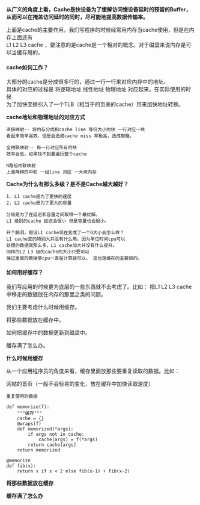 **从广义的角度上看，Cache是快设备为了缓解访问慢设备延时的预留的Buffer，    
从而可以在掩盖访问延时的同时，尽可能地提高数据传输率。**    

上面是cache的主要作用，我们写程序的时候经常用内存当cache使用，但是在内存上面还有    
L1 L2 L3 cache ，要注意的是cache是一个相对的概念。对于磁盘来说内存是可以当缓存用的。    


#### cache如何工作？    

大部分的cache是分成很多行的，通过一行一行来对应内存中的地址。    
具体的对应的过程是 将逻辑地址 线性地址 物理地址 对应起来。在实际使用的时候    
为了加快变换引入了一个TLB（相当于的页表的cache）用来加快地址转换。    

**cache地址和物理地址的对应方式**   

    直接映射-- 将内存分成和cache line 等份大小的块 一行对应一块  
    看起来简单高效，但是会造成cache miss 率极高，造成颠簸。   
    
    全相联映射-- 每一行对应所有的块
    效率会低，如果找不到要遍历整个cache
    
    N路组相联映射
    上面两种的中和 一组line 对应 一大块内存
    
**Cache为什么有那么多级？是不是Cache越大越好？**
   
    1. L1 cache是为了更快的速度
    2. L2 cache是为了更大的容量
    
    分级是为了在延迟和容量之间取得一个最优解。
    L1 级别的cache 延迟会很小 但是容量也会很小。    
    
    开个脑洞，假设L1 cache现在变成了一个G大小会怎么样？
    L1 cache变的特别大并没有什么用，因为单位时间cpu可以   
    处理的数据就那么多，L1 cache加大并没有什么提升。
    同样的L2 L3 级的cache的大小只要可以
    保证里面的数据够cpu一直在计算就可以。 这也是缓存的主要目的。



#### 如何用好缓存？   

我们写应用的时候更为底层的一些东西就不去考虑了。比如： 把L1 L2 L3 cache中移走的数据放在内存的那里之类的问题。   
    


我们主要考虑什么时候用缓存。  
   
将那些数据放在缓存中。  

如何把缓存中的数据更新到磁盘中。  
   

缓存满了怎么办。  

**什么时候用缓存**   

从一个应用程序员的角度来看，缓存里面放那些要重复读取的数据。比如：   

网站的首页（一般不会轻易的变化，放在缓存中加快读取速度）  
     
    重复使用的数据
    
    def memorize(f):
        """缓存"""
        cache = {}
        @wraps(f)
        def memorized(*args):
            if args not in cache:
                cache[args] = f(*args)
            return cache[args]
        return memorized
    
    @memorize
    def fib(x):
        return x if x < 2 else fib(x-1) + fib(x-2)





**将那些数据放在缓存**





**缓存满了怎么办**















  


